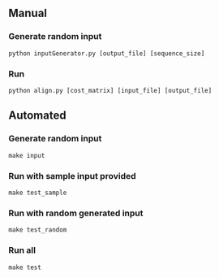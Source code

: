 ## Manual

### Generate random input
    python inputGenerator.py [output_file] [sequence_size]

### Run
    python align.py [cost_matrix] [input_file] [output_file]


## Automated

### Generate random input
    make input

### Run with sample input provided
    make test_sample

### Run with random generated input
    make test_random

### Run all
    make test
